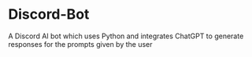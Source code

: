 # Discord-Bot
A Discord AI bot which uses Python and integrates ChatGPT to generate responses for the prompts given by the user
